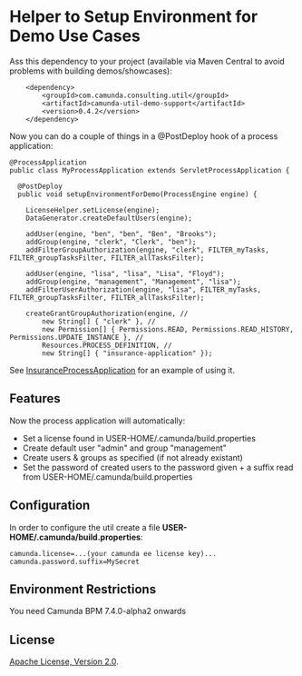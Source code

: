 Helper to Setup Environment for Demo Use Cases
=========================

Ass this dependency to your project (available via Maven Central to avoid problems with building demos/showcases):

```
    <dependency>
        <groupId>com.camunda.consulting.util</groupId>
        <artifactId>camunda-util-demo-support</artifactId>
        <version>0.4.2</version>    
    </dependency>
```

Now you can do a couple of things in a @PostDeploy hook of a process application:

```
@ProcessApplication
public class MyProcessApplication extends ServletProcessApplication {

  @PostDeploy
  public void setupEnvironmentForDemo(ProcessEngine engine) {

    LicenseHelper.setLicense(engine);
    DataGenerator.createDefaultUsers(engine);

    addUser(engine, "ben", "ben", "Ben", "Brooks");
    addGroup(engine, "clerk", "Clerk", "ben");  
    addFilterGroupAuthorization(engine, "clerk", FILTER_myTasks, FILTER_groupTasksFilter, FILTER_allTasksFilter);   

    addUser(engine, "lisa", "lisa", "Lisa", "Floyd");
    addGroup(engine, "management", "Management", "lisa");
    addFilterUserAuthorization(engine, "lisa", FILTER_myTasks, FILTER_groupTasksFilter, FILTER_allTasksFilter);

    createGrantGroupAuthorization(engine, //
        new String[] { "clerk" }, //
        new Permission[] { Permissions.READ, Permissions.READ_HISTORY, Permissions.UPDATE_INSTANCE }, //
        Resources.PROCESS_DEFINITION, //
        new String[] { "insurance-application" });
```

See [InsuranceProcessApplication](https://github.com/camunda/camunda-consulting/blob/master/showcases/en/insurance-application/process-application/src/main/java/com/camunda/demo/insuranceapplication/InsuranceProcessApplication.java) for an example of using it.

Features
-------------
Now the process application will automatically:

* Set a license found in USER-HOME/.camunda/build.properties
* Create default user "admin" and group "management"
* Create users & groups as specified (if not already existant)
* Set the password of created users to the password given + a suffix read from USER-HOME/.camunda/build.properties

Configuration
---------------
In order to configure the util create a file **USER-HOME/.camunda/build.properties**:

```
camunda.license=...(your camunda ee license key)...
camunda.password.suffix=MySecret
```


Environment Restrictions
------------------------

You need Camunda BPM 7.4.0-alpha2 onwards


License
-------

[Apache License, Version 2.0](http://www.apache.org/licenses/LICENSE-2.0).
